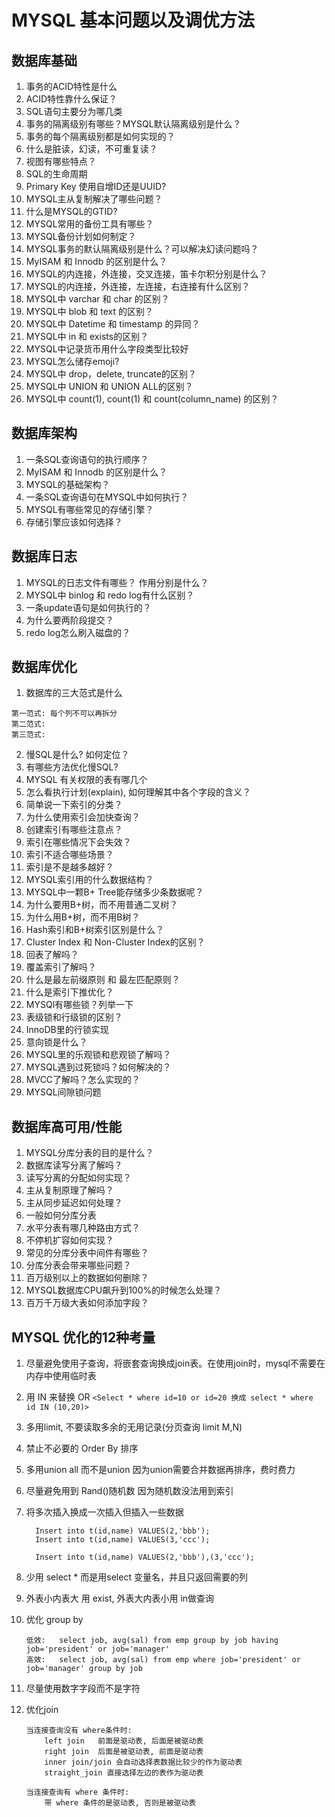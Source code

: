 MYSQL 基本问题以及调优方法
===

## 数据库基础

  1. 事务的ACID特性是什么
  2. ACID特性靠什么保证？
  3. SQL语句主要分为哪几类 
  4. 事务的隔离级别有哪些？MYSQL默认隔离级别是什么？
  5. 事务的每个隔离级别都是如何实现的？
  6. 什么是脏读，幻读，不可重复读？
  7. 视图有哪些特点？
  8. SQL的生命周期
  9. Primary Key 使用自增ID还是UUID? 
  10. MYSQL主从复制解决了哪些问题？
  11. 什么是MYSQL的GTID?
  12. MYSQL常用的备份工具有哪些？
  13. MYSQL备份计划如何制定？
  14. MYSQL事务的默认隔离级别是什么？可以解决幻读问题吗？
  15. MyISAM 和 Innodb 的区别是什么？
  16. MYSQL的内连接，外连接，交叉连接，笛卡尔积分别是什么？
  17. MYSQL的内连接，外连接，左连接，右连接有什么区别？
  18. MYSQL中 varchar 和 char 的区别？
  19. MYSQL中 blob 和 text 的区别？
  20. MYSQL中 Datetime 和 timestamp 的异同？
  21. MYSQL中 in 和 exists的区别？
  22. MYSQL中记录货币用什么字段类型比较好
  23. MYSQL怎么储存emoji?
  24. MYSQL中 drop，delete, truncate的区别？
  25. MYSQL中 UNION 和 UNION ALL的区别？
  26. MYSQL中 count(1), count(1) 和 count(column_name) 的区别？

 
## 数据库架构

  1. 一条SQL查询语句的执行顺序？
  2. MyISAM 和 Innodb 的区别是什么？
  3. MYSQL的基础架构？
  4. 一条SQL查询语句在MYSQL中如何执行？
  5. MYSQL有哪些常见的存储引擎？
  6. 存储引擎应该如何选择？

## 数据库日志

  1. MYSQL的日志文件有哪些？ 作用分别是什么？
  2. MYSQL中 binlog 和 redo log有什么区别？
  3. 一条update语句是如何执行的？
  4. 为什么要两阶段提交？
  5. redo log怎么刷入磁盘的？

## 数据库优化
  1. 数据库的三大范式是什么
    
    第一范式: 每个列不可以再拆分
    第二范式:
    第三范式:
    
  2. 慢SQL是什么? 如何定位？
  3. 有哪些方法优化慢SQL?
  4. MYSQL 有关权限的表有哪几个
  5. 怎么看执行计划(explain), 如何理解其中各个字段的含义？
  6. 简单说一下索引的分类？
  7. 为什么使用索引会加快查询？
  8. 创建索引有哪些注意点？
  9. 索引在哪些情况下会失效？
  10. 索引不适合哪些场景？
  11. 索引是不是越多越好？
  12. MYSQL索引用的什么数据结构？
  13. MYSQL中一颗B+ Tree能存储多少条数据呢？
  14. 为什么要用B+树，而不用普通二叉树？
  15. 为什么用B+树，而不用B树？
  16. Hash索引和B+树索引区别是什么？
  17. Cluster Index 和 Non-Cluster Index的区别？
  18. 回表了解吗？
  19. 覆盖索引了解吗？
  20. 什么是最左前缀原则 和 最左匹配原则？
  21. 什么是索引下推优化？
  22. MYSQl有哪些锁？列举一下
  23. 表级锁和行级锁的区别？
  24. InnoDB里的行锁实现
  25. 意向锁是什么？
  26. MYSQL里的乐观锁和悲观锁了解吗？
  27. MYSQL遇到过死锁吗？如何解决的？
  28. MVCC了解吗？怎么实现的？
  29. MYSQL间隙锁问题

## 数据库高可用/性能

  1. MYSQL分库分表的目的是什么？
  2. 数据库读写分离了解吗？
  3. 读写分离的分配如何实现？
  4. 主从复制原理了解吗？
  5. 主从同步延迟如何处理？
  6. 一般如何分库分表
  7. 水平分表有哪几种路由方式？
  8. 不停机扩容如何实现？
  9. 常见的分库分表中间件有哪些？
  10. 分库分表会带来哪些问题？
  11. 百万级别以上的数据如何删除？
  12. MYSQL数据库CPU飙升到100%的时候怎么处理？
  13. 百万千万级大表如何添加字段？

## MYSQL 优化的12种考量
  1. 尽量避免使用子查询，将嵌套查询换成join表。在使用join时，mysql不需要在内存中使用临时表
  2. 用 IN 来替换 OR
        `<Select * where id=10 or id=20 换成 select * where id IN (10,20)>`
  3. 多用limit, 不要读取多余的无用记录(分页查询 limit M,N)
  4. 禁止不必要的 Order By 排序
  5. 多用union all 而不是union 因为union需要合并数据再排序，费时费力
  6. 尽量避免用到 Rand()随机数 因为随机数没法用到索引
  7. 将多次插入换成一次插入但插入一些数据
      ```
        Insert into t(id,name) VALUES(2,'bbb');
        Insert into t(id,name) VALUES(3,'ccc');
        
        Insert into t(id,name) VALUES(2,'bbb'),(3,'ccc');
      ```
  8. 少用 select * 而是用select 变量名，并且只返回需要的列
  9. 外表小内表大 用 exist, 外表大内表小用 in做查询
  10. 优化 group by
      ```
      低效:   select job, avg(sal) from emp group by job having job='president' or job='manager'
      高效:   select job, avg(sal) from emp where job='president' or job='manager' group by job
      ```
      
  11. 尽量使用数字字段而不是字符
  12. 优化join
      ```
      当连接查询没有 where条件时:
          left join   前面是驱动表, 后面是被驱动表
          right join  后面是被驱动表, 前面是驱动表
          inner join/join 会自动选择表数据比较少的作为驱动表
          straight_join 直接选择左边的表作为驱动表
          
      当连接查询有 where 条件时:
          带 where 条件的是驱动表, 否则是被驱动表
      ```

  



  
  
  

    
